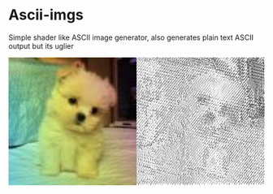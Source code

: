 # Ascii-imgs
 
Simple shader like ASCII image generator, also generates plain text ASCII output but its uglier 

![ascii dog](https://raw.githubusercontent.com/0xjluis/Ascii-imgs/main/public/download.png)